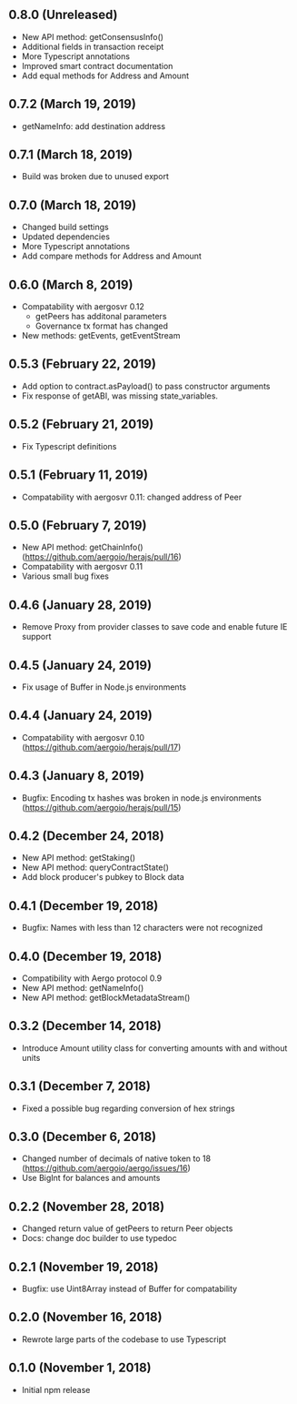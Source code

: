 ## 0.8.0 (Unreleased)

- New API method: getConsensusInfo()
- Additional fields in transaction receipt
- More Typescript annotations
- Improved smart contract documentation
- Add equal methods for Address and Amount

## 0.7.2 (March 19, 2019)

- getNameInfo: add destination address

## 0.7.1 (March 18, 2019)

- Build was broken due to unused export

## 0.7.0 (March 18, 2019)

- Changed build settings
- Updated dependencies
- More Typescript annotations
- Add compare methods for Address and Amount

## 0.6.0 (March 8, 2019)

- Compatability with aergosvr 0.12
  - getPeers has additonal parameters
  - Governance tx format has changed
- New methods: getEvents, getEventStream

## 0.5.3 (February 22, 2019)

- Add option to contract.asPayload() to pass constructor arguments
- Fix response of getABI, was missing state_variables.

## 0.5.2 (February 21, 2019)

- Fix Typescript definitions

## 0.5.1 (February 11, 2019)

- Compatability with aergosvr 0.11: changed address of Peer

## 0.5.0 (February 7, 2019)

- New API method: getChainInfo() (https://github.com/aergoio/herajs/pull/16)
- Compatability with aergosvr 0.11
- Various small bug fixes

## 0.4.6 (January 28, 2019)

- Remove Proxy from provider classes to save code and enable future IE support

## 0.4.5 (January 24, 2019)

- Fix usage of Buffer in Node.js environments

## 0.4.4 (January 24, 2019)

- Compatability with aergosvr 0.10 (https://github.com/aergoio/herajs/pull/17)

## 0.4.3 (January 8, 2019)

- Bugfix: Encoding tx hashes was broken in node.js environments (https://github.com/aergoio/herajs/pull/15)

## 0.4.2 (December 24, 2018)

- New API method: getStaking()
- New API method: queryContractState()
- Add block producer's pubkey to Block data

## 0.4.1 (December 19, 2018)

- Bugfix: Names with less than 12 characters were not recognized

## 0.4.0 (December 19, 2018)

- Compatibility with Aergo protocol 0.9
- New API method: getNameInfo()
- New API method: getBlockMetadataStream()

## 0.3.2 (December 14, 2018)

- Introduce Amount utility class for converting amounts with and without units

## 0.3.1 (December 7, 2018)

- Fixed a possible bug regarding conversion of hex strings

## 0.3.0 (December 6, 2018)

- Changed number of decimals of native token to 18 (https://github.com/aergoio/aergo/issues/16)
- Use BigInt for balances and amounts

## 0.2.2 (November 28, 2018)

- Changed return value of getPeers to return Peer objects
- Docs: change doc builder to use typedoc

## 0.2.1 (November 19, 2018)

- Bugfix: use Uint8Array instead of Buffer for compatability

## 0.2.0 (November 16, 2018)

- Rewrote large parts of the codebase to use Typescript

## 0.1.0 (November 1, 2018)

- Initial npm release